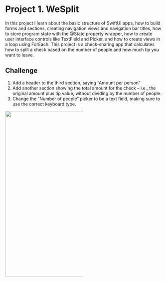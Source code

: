 # Project 1. WeSplit

In this project I learn about the basic structure of SwiftUI apps, how to build forms and sections, creating navigation views and navigation bar titles, how to store program state with the @State property wrapper, how to create user interface controls like TextField and Picker, and how to create views in a loop using ForEach. 
This project is a check-sharing app that calculates how to split a check based on the number of people and how much tip you want to leave. 

## Challenge
1. Add a header to the third section, saying “Amount per person”
2. Add another section showing the total amount for the check – i.e., the original amount plus tip value, without dividing by the number of people.
3. Change the “Number of people” picker to be a text field, making sure to use the correct keyboard type.


<img src="https://user-images.githubusercontent.com/77059554/124814711-06009f00-df6f-11eb-95ed-23608f1cc9fe.gif" width="250" height="530" />


